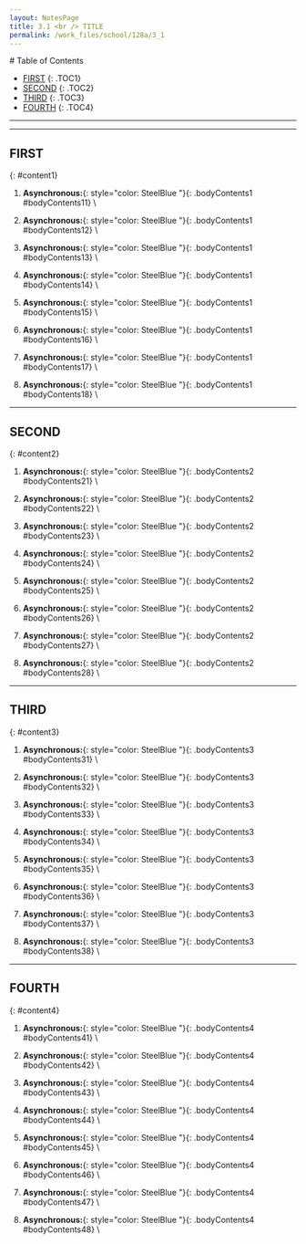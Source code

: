 ```yaml
---
layout: NotesPage
title: 3.1 <br /> TITLE
permalink: /work_files/school/128a/3_1
---
```


<div markdown="1" class = "TOC">
# Table of Contents

  * [FIRST](#content1)
  {: .TOC1}
  * [SECOND](#content2)
  {: .TOC2}
  * [THIRD](#content3)
  {: .TOC3}
  * [FOURTH](#content4)
  {: .TOC4}
</div>

***
***

## FIRST
{: #content1}

1. **Asynchronous:**{: style="color: SteelBlue  "}{: .bodyContents1 #bodyContents11} \\

2. **Asynchronous:**{: style="color: SteelBlue  "}{: .bodyContents1 #bodyContents12} \\

3. **Asynchronous:**{: style="color: SteelBlue  "}{: .bodyContents1 #bodyContents13} \\

4. **Asynchronous:**{: style="color: SteelBlue  "}{: .bodyContents1 #bodyContents14} \\

5. **Asynchronous:**{: style="color: SteelBlue  "}{: .bodyContents1 #bodyContents15} \\

6. **Asynchronous:**{: style="color: SteelBlue  "}{: .bodyContents1 #bodyContents16} \\

7. **Asynchronous:**{: style="color: SteelBlue  "}{: .bodyContents1 #bodyContents17} \\

8. **Asynchronous:**{: style="color: SteelBlue  "}{: .bodyContents1 #bodyContents18} \\

***

## SECOND
{: #content2}

1. **Asynchronous:**{: style="color: SteelBlue  "}{: .bodyContents2 #bodyContents21} \\

2. **Asynchronous:**{: style="color: SteelBlue  "}{: .bodyContents2 #bodyContents22} \\

3. **Asynchronous:**{: style="color: SteelBlue  "}{: .bodyContents2 #bodyContents23} \\

4. **Asynchronous:**{: style="color: SteelBlue  "}{: .bodyContents2 #bodyContents24} \\

5. **Asynchronous:**{: style="color: SteelBlue  "}{: .bodyContents2 #bodyContents25} \\

6. **Asynchronous:**{: style="color: SteelBlue  "}{: .bodyContents2 #bodyContents26} \\

7. **Asynchronous:**{: style="color: SteelBlue  "}{: .bodyContents2 #bodyContents27} \\

8. **Asynchronous:**{: style="color: SteelBlue  "}{: .bodyContents2 #bodyContents28} \\

***

## THIRD
{: #content3}

1. **Asynchronous:**{: style="color: SteelBlue  "}{: .bodyContents3 #bodyContents31} \\

2. **Asynchronous:**{: style="color: SteelBlue  "}{: .bodyContents3 #bodyContents32} \\

3. **Asynchronous:**{: style="color: SteelBlue  "}{: .bodyContents3 #bodyContents33} \\

4. **Asynchronous:**{: style="color: SteelBlue  "}{: .bodyContents3 #bodyContents34} \\

5. **Asynchronous:**{: style="color: SteelBlue  "}{: .bodyContents3 #bodyContents35} \\

6. **Asynchronous:**{: style="color: SteelBlue  "}{: .bodyContents3 #bodyContents36} \\

7. **Asynchronous:**{: style="color: SteelBlue  "}{: .bodyContents3 #bodyContents37} \\

8. **Asynchronous:**{: style="color: SteelBlue  "}{: .bodyContents3 #bodyContents38} \\

***

## FOURTH
{: #content4}

1. **Asynchronous:**{: style="color: SteelBlue  "}{: .bodyContents4 #bodyContents41} \\

2. **Asynchronous:**{: style="color: SteelBlue  "}{: .bodyContents4 #bodyContents42} \\

3. **Asynchronous:**{: style="color: SteelBlue  "}{: .bodyContents4 #bodyContents43} \\

4. **Asynchronous:**{: style="color: SteelBlue  "}{: .bodyContents4 #bodyContents44} \\

5. **Asynchronous:**{: style="color: SteelBlue  "}{: .bodyContents4 #bodyContents45} \\

6. **Asynchronous:**{: style="color: SteelBlue  "}{: .bodyContents4 #bodyContents46} \\

7. **Asynchronous:**{: style="color: SteelBlue  "}{: .bodyContents4 #bodyContents47} \\

8. **Asynchronous:**{: style="color: SteelBlue  "}{: .bodyContents4 #bodyContents48} \\